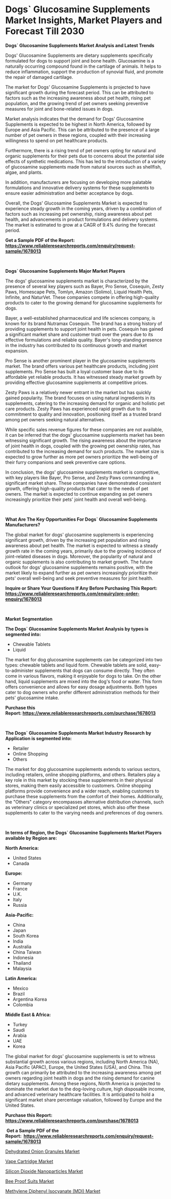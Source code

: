 <p><h1>Dogs` Glucosamine Supplements Market Insights, Market Players and Forecast Till 2030</h1></p><p><strong>Dogs` Glucosamine Supplements Market Analysis and Latest Trends</strong></p>
<p><p>Dogs' Glucosamine Supplements are dietary supplements specifically formulated for dogs to support joint and bone health. Glucosamine is a naturally occurring compound found in the cartilage of animals. It helps to reduce inflammation, support the production of synovial fluid, and promote the repair of damaged cartilage.</p><p>The market for Dogs' Glucosamine Supplements is projected to have significant growth during the forecast period. This can be attributed to factors such as the increasing awareness about pet health, rising pet population, and the growing trend of pet owners seeking preventive measures for joint and bone-related issues in dogs.</p><p>Market analysis indicates that the demand for Dogs' Glucosamine Supplements is expected to be highest in North America, followed by Europe and Asia Pacific. This can be attributed to the presence of a large number of pet owners in these regions, coupled with their increasing willingness to spend on pet healthcare products.</p><p>Furthermore, there is a rising trend of pet owners opting for natural and organic supplements for their pets due to concerns about the potential side effects of synthetic medications. This has led to the introduction of a variety of glucosamine supplements made from natural sources such as shellfish, algae, and plants.</p><p>In addition, manufacturers are focusing on developing more palatable formulations and innovative delivery systems for these supplements to ensure easier administration and better acceptance by dogs.</p><p>Overall, the Dogs' Glucosamine Supplements Market is expected to experience steady growth in the coming years, driven by a combination of factors such as increasing pet ownership, rising awareness about pet health, and advancements in product formulations and delivery systems. The market is estimated to grow at a CAGR of 9.4% during the forecast period.</p></p>
<p><strong>Get a Sample PDF of the Report:&nbsp; <a href="https://www.reliableresearchreports.com/enquiry/request-sample/1678013">https://www.reliableresearchreports.com/enquiry/request-sample/1678013</a></strong></p>
<p>&nbsp;</p>
<p><strong>Dogs` Glucosamine Supplements Major Market Players</strong></p>
<p><p>The dogs' glucosamine supplements market is characterized by the presence of several key players such as Bayer, Pro Sense, Cosequin, Zesty Paws, Homescape Pets, Tomlyn, Amazon (Solimo), Liquid Health Pets, Infinite, and NaturVet. These companies compete in offering high-quality products to cater to the growing demand for glucosamine supplements for dogs.</p><p>Bayer, a well-established pharmaceutical and life sciences company, is known for its brand Nutramax Cosequin. The brand has a strong history of providing supplements to support joint health in pets. Cosequin has gained a significant market share and customer trust over the years due to its effective formulations and reliable quality. Bayer's long-standing presence in the industry has contributed to its continuous growth and market expansion.</p><p>Pro Sense is another prominent player in the glucosamine supplements market. The brand offers various pet healthcare products, including joint supplements. Pro Sense has built a loyal customer base due to its affordable yet reliable products. It has witnessed steady market growth by providing effective glucosamine supplements at competitive prices.</p><p>Zesty Paws is a relatively newer entrant in the market but has quickly gained popularity. The brand focuses on using natural ingredients in its supplements, catering to the increasing demand for organic and holistic pet care products. Zesty Paws has experienced rapid growth due to its commitment to quality and innovation, positioning itself as a trusted brand among pet owners seeking natural alternatives.</p><p>While specific sales revenue figures for these companies are not available, it can be inferred that the dogs' glucosamine supplements market has been witnessing significant growth. The rising awareness about the importance of joint health in dogs, coupled with the growing pet ownership rates, has contributed to the increasing demand for such products. The market size is expected to grow further as more pet owners prioritize the well-being of their furry companions and seek preventive care options.</p><p>In conclusion, the dogs' glucosamine supplements market is competitive, with key players like Bayer, Pro Sense, and Zesty Paws commanding a significant market share. These companies have demonstrated consistent growth, offering high-quality products that cater to the needs of pet owners. The market is expected to continue expanding as pet owners increasingly prioritize their pets' joint health and overall well-being.</p></p>
<p>&nbsp;</p>
<p><strong>What Are The Key Opportunities For Dogs` Glucosamine Supplements Manufacturers?</strong></p>
<p><p>The global market for dogs' glucosamine supplements is experiencing significant growth, driven by the increasing pet population and rising awareness about pet health. The market is expected to witness a steady growth rate in the coming years, primarily due to the growing incidence of joint-related diseases in dogs. Moreover, the popularity of natural and organic supplements is also contributing to market growth. The future outlook for dogs' glucosamine supplements remains positive, with the market likely to expand further as pet owners increasingly prioritize their pets' overall well-being and seek preventive measures for joint health.</p></p>
<p><strong>Inquire or Share Your Questions If Any Before Purchasing This Report: <a href="https://www.reliableresearchreports.com/enquiry/pre-order-enquiry/1678013">https://www.reliableresearchreports.com/enquiry/pre-order-enquiry/1678013</a></strong></p>
<p>&nbsp;</p>
<p><strong>Market Segmentation</strong></p>
<p><strong>The Dogs` Glucosamine Supplements Market Analysis by types is segmented into:</strong></p>
<p><ul><li>Chewable Tablets</li><li>Liquid</li></ul></p>
<p><p>The market for dog glucosamine supplements can be categorized into two types: chewable tablets and liquid form. Chewable tablets are solid, easy-to-administer supplements that dogs can consume directly. They often come in various flavors, making it enjoyable for dogs to take. On the other hand, liquid supplements are mixed into the dog's food or water. This form offers convenience and allows for easy dosage adjustments. Both types cater to dog owners who prefer different administration methods for their pets' glucosamine intake.</p></p>
<p><strong>Purchase this Report:&nbsp;<a href="https://www.reliableresearchreports.com/purchase/1678013">https://www.reliableresearchreports.com/purchase/1678013</a></strong></p>
<p>&nbsp;</p>
<p><strong>The Dogs` Glucosamine Supplements Market Industry Research by Application is segmented into:</strong></p>
<p><ul><li>Retailer</li><li>Online Shopping</li><li>Others</li></ul></p>
<p><p>The market for dog glucosamine supplements extends to various sectors, including retailers, online shopping platforms, and others. Retailers play a key role in this market by stocking these supplements in their physical stores, making them easily accessible to customers. Online shopping platforms provide convenience and a wider reach, enabling customers to purchase these supplements from the comfort of their homes. Additionally, the "Others" category encompasses alternative distribution channels, such as veterinary clinics or specialized pet stores, which also offer these supplements to cater to the varying needs and preferences of dog owners.</p></p>
<p>&nbsp;</p>
<p><strong>In terms of Region, the Dogs` Glucosamine Supplements Market Players available by Region are:</strong></p>
<p>
    <p> <strong> North America: </strong>
        <ul>
            <li>United States</li>
            <li>Canada</li>
        </ul>
        </p> 
    <p> <strong> Europe: </strong>
        <ul>
            <li>Germany</li>
            <li>France</li>
            <li>U.K.</li>
            <li>Italy</li>
            <li>Russia</li>
        </ul>
        </p> 
    <p> <strong> Asia-Pacific: </strong>
        <ul>
            <li>China</li>
            <li>Japan</li>
            <li>South Korea</li>
            <li>India</li>
            <li>Australia</li>
            <li>China Taiwan</li>
            <li>Indonesia</li>
            <li>Thailand</li>
            <li>Malaysia</li>
        </ul>
        </p> 
    <p> <strong> Latin America: </strong>
        <ul>
            <li>Mexico</li>
            <li>Brazil</li>
            <li>Argentina Korea</li>
            <li>Colombia</li>
        </ul>
        </p> 
    <p> <strong> Middle East & Africa: </strong>
        <ul>
            <li>Turkey</li>
            <li>Saudi</li>
            <li>Arabia</li>
            <li>UAE</li>
            <li>Korea</li>
        </ul>
    </p>
    </p>
<p><p>The global market for dogs' glucosamine supplements is set to witness substantial growth across various regions, including North America (NA), Asia Pacific (APAC), Europe, the United States (USA), and China. This growth can primarily be attributed to the increasing awareness among pet owners regarding joint health in dogs and the rising demand for canine dietary supplements. Among these regions, North America is projected to dominate the market due to the dog-loving culture, high disposable income, and advanced veterinary healthcare facilities. It is anticipated to hold a significant market share percentage valuation, followed by Europe and the United States.</p></p>
<p><strong>Purchase this Report: <a href="https://www.reliableresearchreports.com/purchase/1678013">https://www.reliableresearchreports.com/purchase/1678013</a></strong></p>
<p>&nbsp;<strong>Get a Sample PDF of the Report:&nbsp;&nbsp;<a href="https://www.reliableresearchreports.com/enquiry/request-sample/1678013">https://www.reliableresearchreports.com/enquiry/request-sample/1678013</a></strong></p>
<p><strong></strong></p>
<p><p><a href="https://medium.com/@linabernier/dehydrated-onion-granules-market-competitive-analysis-market-trends-and-forecast-to-2030-0d8b22b7e464">Dehydrated Onion Granules Market</a></p><p><a href="https://medium.com/@twiladurgan/vape-cartridge-market-report-reveals-the-latest-trends-and-growth-opportunities-of-this-market-ec37dbe8f76b">Vape Cartridge Market</a></p><p><a href="https://www.linkedin.com/pulse/silicon-dioxide-nanoparticles-market-research-report-provides/">Silicon Dioxide Nanoparticles Market</a></p><p><a href="https://www.linkedin.com/pulse/bee-proof-suits-market-challenges-opportunities-growth/">Bee Proof Suits Market</a></p><p><a href="https://github.com/RoccoManning/Market-Research-Report-List-2/blob/main/methylene-diphenyl-isocyanate-mdi-market.md">Methylene Diphenyl Isocyanate (MDI) Market</a></p></p>